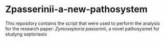 # Zpasserinii-a-new-pathosystem
This repository contains the script that were used to perform the analysis for the research paper: *Zymoseptoria passerinii*, a novel pathosysmet for studyng septoriasis

